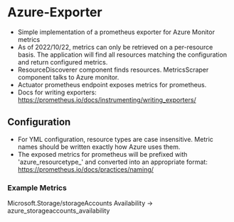 # Azure-Exporter

- Simple implementation of a prometheus exporter for Azure Monitor metrics
- As of 2022/10/22, metrics can only be retrieved on a per-resource basis. The application will find all resources matching the configuration and return configured metrics.
- ResourceDiscoverer component finds resources. MetricsScraper component talks to Azure monitor.
- Actuator prometheus endpoint exposes metrics for prometheus.
- Docs for writing exporters: https://prometheus.io/docs/instrumenting/writing_exporters/ 

## Configuration

- For YML configuration, resource types are case insensitive. Metric names should be written exactly how Azure uses them.
- The exposed metrics for prometheus will be prefixed with 'azure_resourcetype_' and converted into an appropriate format: https://prometheus.io/docs/practices/naming/

### Example Metrics

Microsoft.Storage/storageAccounts  Availability -> azure_storageaccounts_availability
